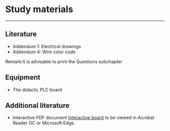 # Study materials
_____________________________________
## Literature
* Addendum 1: Electrical drawings
* Addendum 4: Wire color code

Remark:It is advisable to print the Questions subchapter

## Equipment
* The didactic PLC board

## Additional literature
*  Interactive PDF document [Interactive board](../Ex01/Documents/InteractiveBoardV1.pdf) to be viewed in Acrobat Reader DC or Microsoft Edge.
